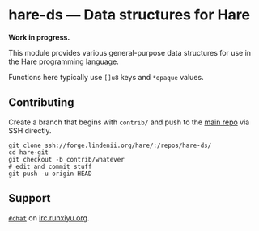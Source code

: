 # hare-ds — Data structures for Hare

**Work in progress.**

This module provides various general-purpose data structures for use in the
Hare programming language.

Functions here typically use `[]u8` keys and `*opaque` values.

## Contributing

Create a branch that begins with `contrib/` and push to the
[main repo](https://forge.lindenii.org/hare/-/repos/hare-ds/)
via SSH directly.

```
git clone ssh://forge.lindenii.org/hare/:/repos/hare-ds/
cd hare-git
git checkout -b contrib/whatever
# edit and commit stuff
git push -u origin HEAD
```

## Support

[`#chat`](https://webirc.runxiyu.org/kiwiirc/#chat)
on
[irc.runxiyu.org](https://irc.runxiyu.org/).

